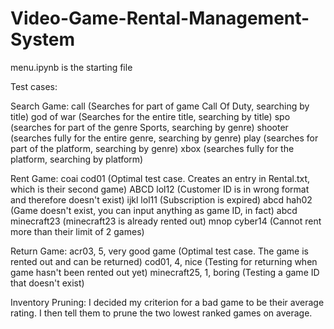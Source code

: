 # Video-Game-Rental-Management-System

menu.ipynb is the starting file

Test cases: 

Search Game:
call (Searches for part of game Call Of Duty, searching by title)
god of war (Searches for the entire title, searching by title)
spo (searches for part of the genre Sports, searching by genre)
shooter (searches fully for the entire genre, searching by genre)
play (searches for part of the platform, searching by genre)
xbox (searches fully for the platform, searching by platform)

Rent Game:
coai cod01 (Optimal test case. Creates an entry in Rental.txt, which is their second game)
ABCD lol12 (Customer ID is in wrong format and therefore doesn't exist)
ijkl lol11 (Subscription is expired)
abcd hah02 (Game doesn't exist, you can input anything as game ID, in fact)
abcd minecraft23 (minecraft23 is already rented out)
mnop cyber14 (Cannot rent more than their limit of 2 games)

Return Game:
acr03, 5, very good game (Optimal test case. The game is rented out and can be returned)
cod01, 4, nice (Testing for returning when game hasn't been rented out yet)
minecraft25, 1, boring (Testing a game ID that doesn't exist)

Inventory Pruning:
I decided my criterion for a bad game to be their average rating. I then tell them to prune the two lowest ranked games on average.
